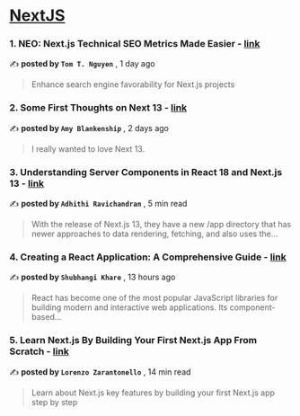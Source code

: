 
<h1><a href=https://medium.com/tag/nextjs/recommended target="_blank" rel="noopener noreferrer">NextJS</a></h1>
<h3>1. NEO: Next.js Technical SEO Metrics Made Easier - <a href=https://medium.com/@nguyentomt?source=tag_recommended_feed---------0-84----------nextjs----------b074da0c_0924_4294_bf64_ba72325eb392------- target="_blank" rel="noopener noreferrer">link</a></h3>

✍️ **posted by `Tom T. Nguyen`** <date> , 1 day ago</date>

<blockquote>Enhance search engine favorability for Next.js projects</blockquote>

<h3>2. Some First Thoughts on Next 13 - <a href=https://medium.com/@amy-blankenship?source=tag_recommended_feed---------1-107----------nextjs----------b074da0c_0924_4294_bf64_ba72325eb392------- target="_blank" rel="noopener noreferrer">link</a></h3>

✍️ **posted by `Amy Blankenship`** <date> , 2 days ago</date>

<blockquote>I really wanted to love Next 13.</blockquote>

<h3>3. Understanding Server Components in React 18 and Next.js 13 - <a href=https://medium.com/@adhithiravi?source=tag_recommended_feed---------2-85----------nextjs----------b074da0c_0924_4294_bf64_ba72325eb392------- target="_blank" rel="noopener noreferrer">link</a></h3>

✍️ **posted by `Adhithi Ravichandran`** <date> , 5 min read</date>

<blockquote>With the release of Next.js 13, they have a new /app directory that has newer approaches to data rendering, fetching, and also uses the…</blockquote>

<h3>4. Creating a React Application: A Comprehensive Guide - <a href=https://medium.com/@shubhangikhare44?source=tag_recommended_feed---------3-84----------nextjs----------b074da0c_0924_4294_bf64_ba72325eb392------- target="_blank" rel="noopener noreferrer">link</a></h3>

✍️ **posted by `Shubhangi Khare`** <date> , 13 hours ago</date>

<blockquote>React has become one of the most popular JavaScript libraries for building modern and interactive web applications. Its component-based…</blockquote>

<h3>5. Learn Next.js By Building Your First Next.js App From Scratch - <a href=https://medium.com/@lorenzozar?source=tag_recommended_feed---------4-107----------nextjs----------b074da0c_0924_4294_bf64_ba72325eb392------- target="_blank" rel="noopener noreferrer">link</a></h3>

✍️ **posted by `Lorenzo Zarantonello`** <date> , 14 min read</date>

<blockquote>Learn about Next.js key features by building your first Next.js app step by step</blockquote>

